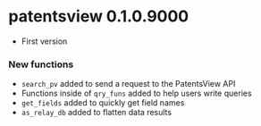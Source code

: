 # patentsview 0.1.0.9000

* First version

### New functions

* `search_pv` added to send a request to the PatentsView API
* Functions inside of `qry_funs` added to help users write queries
* `get_fields` added to quickly get field names
* `as_relay_db` added to flatten data results
